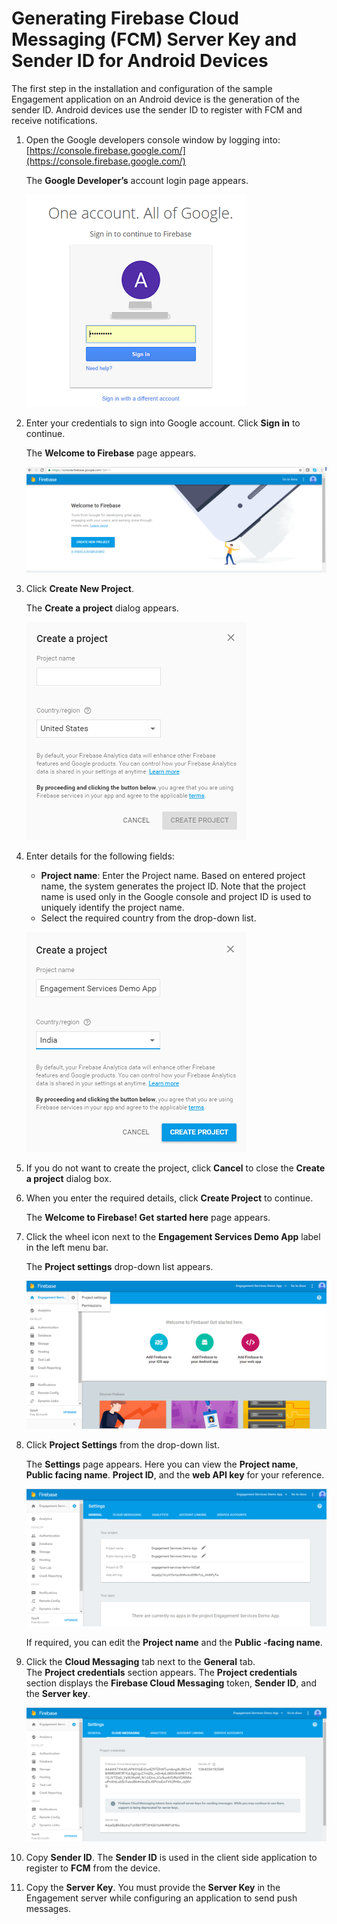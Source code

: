                            


Generating Firebase Cloud Messaging (FCM) Server Key and Sender ID for Android Devices
======================================================================================

The first step in the installation and configuration of the sample Engagement application on an Android device is the generation of the sender ID. Android devices use the sender ID to register with FCM and receive notifications.

1.  Open the Google developers console window by logging into: [https://console.firebase.google.com/](https://console.firebase.google.com/)
    
    The **Google Developer’s** account login page appears.
    
    ![](../Resources/Images/Overview/Apps/newgcm1.png)
    
2.  Enter your credentials to sign into Google account. Click **Sign in** to continue.
    
    The **Welcome to Firebase** page appears.
    
    ![](../Resources/Images/Overview/Apps/newgcm2_579x204.png)
    
3.  Click **Create New Project**.
    
    The **Create a project** dialog appears.
    
    ![](../Resources/Images/Overview/Apps/newgcm3.png)
    
4.  Enter details for the following fields:
    
    *   **Project name**: Enter the Project name. Based on entered project name, the system generates the project ID. Note that the project name is used only in the Google console and project ID is used to uniquely identify the project name.
    *   Select the required country from the drop-down list.
    
    ![](../Resources/Images/Overview/Apps/newgcm4.png)
    
5.  If you do not want to create the project, click **Cancel** to close the **Create a project** dialog box.
6.  When you enter the required details, click **Create Project** to continue.
    
    The **Welcome to Firebase! Get started here** page appears.
    
7.  Click the wheel icon next to the **Engagement Services Demo App** label in the left menu bar.
    
    The **Project settings** drop-down list appears.
    
    ![](../Resources/Images/Overview/Apps/newgcm5_580x286.png)
    
8.  Click **Project Settings** from the drop-down list.
    
    The **Settings** page appears. Here you can view the **Project name**, **Public facing name**. **Project ID**, and the **web API key** for your reference.
    
    ![](../Resources/Images/Overview/Apps/newgcm6_577x264.png)
    
    If required, you can edit the **Project name** and the **Public -facing name**.
    
9.  Click the **Cloud Messaging** tab next to the **General** tab.  
    The **Project credentials** section appears. The **Project credentials** section displays the **Firebase Cloud Messaging** token, **Sender ID**, and the **Server key**.
    
    ![](../Resources/Images/Overview/Apps/newgcm7_577x258.png)
    
10.  Copy **Sender ID**. The **Sender ID** is used in the client side application to register to **FCM** from the device.
11.  Copy the **Server Key**. You must provide the **Server Key** in the Engagement server while configuring an application to send push messages.
